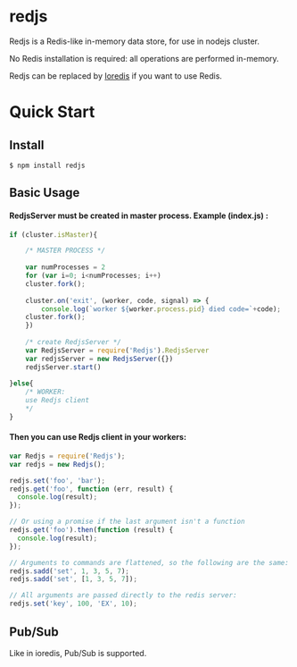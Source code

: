 # redjs
Redjs is a Redis-like in-memory data store, for use in nodejs cluster.

No Redis installation is required: all operations are performed in-memory.

Redjs can be replaced by [Ioredis](https://github.com/luin/ioredis) if you want to use Redis.

# Quick Start

## Install
```shell
$ npm install redjs
```

## Basic Usage

#### RedjsServer must be created in master process. Example (index.js) :

```javascript
if (cluster.isMaster){

    /* MASTER PROCESS */
    
    var numProcesses = 2
    for (var i=0; i<numProcesses; i++)
	cluster.fork();
		
    cluster.on('exit', (worker, code, signal) => {
    	console.log(`worker ${worker.process.pid} died code=`+code);
	cluster.fork();
    })
    
    /* create RedjsServer */
    var RedjsServer = require('Redjs').RedjsServer		
    var redjsServer = new RedjsServer({})
    redjsServer.start()
    
}else{
    /* WORKER: 
    use Redjs client
    */				
}
```

#### Then you can use Redjs client in your workers:
  
```javascript
var Redjs = require('Redjs');
var redjs = new Redjs();

redjs.set('foo', 'bar');
redjs.get('foo', function (err, result) {
  console.log(result);
});

// Or using a promise if the last argument isn't a function
redjs.get('foo').then(function (result) {
  console.log(result);
});

// Arguments to commands are flattened, so the following are the same:
redjs.sadd('set', 1, 3, 5, 7);
redjs.sadd('set', [1, 3, 5, 7]);

// All arguments are passed directly to the redis server:
redjs.set('key', 100, 'EX', 10);
```

## Pub/Sub

Like in ioredis, Pub/Sub is supported.


